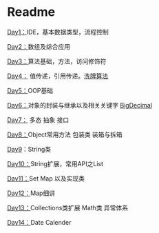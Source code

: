 # Readme



[Day1：](test/src/test)IDE，基本数据类型，流程控制

[Day2：](test/src/Day2)数组及综合应用

[Day3：](test/src/Day3)算法基础，方法，访问修饰符

[Day4：](test/src/Day4)	值传递，引用传递。[洗牌算法](test/src/Day4/case2_shuffle.java)

[Day5：](test/src/Day5)OOP基础

[Day6：](test/src/Day6)对象的封装与继承以及相关关键字   [BigDecimal](笔记/BigDecimal.md)

[Day7：](test/src/Day7)  多态  抽象   接口

[Day8：](test/src/Day8)Object常用方法    包装类   装箱与拆箱

[Day9](test/src/Day9)：String类

[Day10：](test/src/Day10)String扩展，常用API之List  

[Day11：](test/src/Day11)Set   Map  以及实现类

[Day12：](test/src/Day12)Map细讲

[Day13：](test/src/Day13)Collections类扩展   Math类   异常体系

[Day14：](test/src/Day14)Date   Calender

